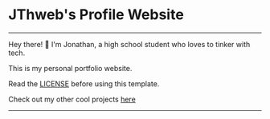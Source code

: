 # JThweb's Profile Website

----

Hey there! 👋 I'm Jonathan, a high school student who loves to tinker with tech.

This is my personal portfolio website.

Read the [LICENSE](LICENSE) before using this template.

Check out my other cool projects [here](https://github.com/jthweb)

----